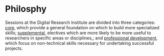 # Philosphy

Sessions at the Digital Research Institute are divided into three categories: [core](core.md), which provide a general foundation on which to build more specialized skills; [supplemental](supplemental.md), electives which are more likely to be more useful to researchers in specific areas or disciplines,; and [professional development](professional.md), which focus on non-technical skills necessary for undertaking successful projects.
